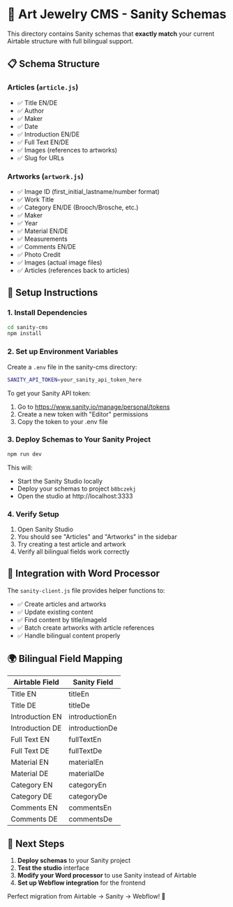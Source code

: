 # 🎨 Art Jewelry CMS - Sanity Schemas

This directory contains Sanity schemas that **exactly match** your current Airtable structure with full bilingual support.

## 📋 **Schema Structure**

### **Articles** (`article.js`)
- ✅ Title EN/DE
- ✅ Author  
- ✅ Maker
- ✅ Date
- ✅ Introduction EN/DE
- ✅ Full Text EN/DE
- ✅ Images (references to artworks)
- ✅ Slug for URLs

### **Artworks** (`artwork.js`)
- ✅ Image ID (first_initial_lastname/number format)
- ✅ Work Title
- ✅ Category EN/DE (Brooch/Brosche, etc.)
- ✅ Maker
- ✅ Year
- ✅ Material EN/DE
- ✅ Measurements
- ✅ Comments EN/DE
- ✅ Photo Credit
- ✅ Images (actual image files)
- ✅ Articles (references back to articles)

## 🚀 **Setup Instructions**

### **1. Install Dependencies**
```bash
cd sanity-cms
npm install
```

### **2. Set up Environment Variables**
Create a `.env` file in the sanity-cms directory:
```bash
SANITY_API_TOKEN=your_sanity_api_token_here
```

To get your Sanity API token:
1. Go to https://www.sanity.io/manage/personal/tokens
2. Create a new token with "Editor" permissions
3. Copy the token to your .env file

### **3. Deploy Schemas to Your Sanity Project**
```bash
npm run dev
```

This will:
- Start the Sanity Studio locally
- Deploy your schemas to project `b8bczekj`
- Open the studio at http://localhost:3333

### **4. Verify Setup**
1. Open Sanity Studio
2. You should see "Articles" and "Artworks" in the sidebar
3. Try creating a test article and artwork
4. Verify all bilingual fields work correctly

## 🔗 **Integration with Word Processor**

The `sanity-client.js` file provides helper functions to:
- ✅ Create articles and artworks
- ✅ Update existing content
- ✅ Find content by title/imageId
- ✅ Batch create artworks with article references
- ✅ Handle bilingual content properly

## 🌍 **Bilingual Field Mapping**

| Airtable Field | Sanity Field |
|----------------|--------------|
| Title EN | titleEn |
| Title DE | titleDe |
| Introduction EN | introductionEn |
| Introduction DE | introductionDe |
| Full Text EN | fullTextEn |
| Full Text DE | fullTextDe |
| Material EN | materialEn |
| Material DE | materialDe |
| Category EN | categoryEn |
| Category DE | categoryDe |
| Comments EN | commentsEn |
| Comments DE | commentsDe |

## 🎯 **Next Steps**

1. **Deploy schemas** to your Sanity project
2. **Test the studio** interface
3. **Modify your Word processor** to use Sanity instead of Airtable
4. **Set up Webflow integration** for the frontend

Perfect migration from Airtable → Sanity → Webflow! 🎉 
